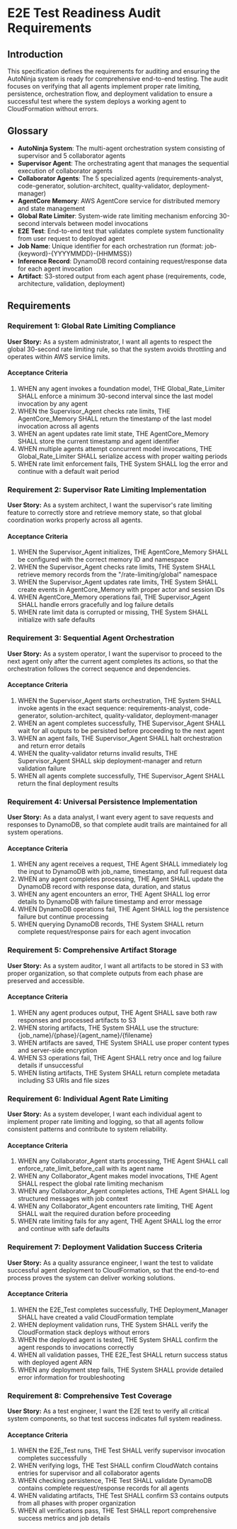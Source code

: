 # E2E Test Readiness Audit Requirements

## Introduction

This specification defines the requirements for auditing and ensuring the AutoNinja system is ready for comprehensive end-to-end testing. The audit focuses on verifying that all agents implement proper rate limiting, persistence, orchestration flow, and deployment validation to ensure a successful test where the system deploys a working agent to CloudFormation without errors.

## Glossary

- **AutoNinja System**: The multi-agent orchestration system consisting of supervisor and 5 collaborator agents
- **Supervisor Agent**: The orchestrating agent that manages the sequential execution of collaborator agents
- **Collaborator Agents**: The 5 specialized agents (requirements-analyst, code-generator, solution-architect, quality-validator, deployment-manager)
- **AgentCore Memory**: AWS AgentCore service for distributed memory and state management
- **Global Rate Limiter**: System-wide rate limiting mechanism enforcing 30-second intervals between model invocations
- **E2E Test**: End-to-end test that validates complete system functionality from user request to deployed agent
- **Job Name**: Unique identifier for each orchestration run (format: job-{keyword}-{YYYYMMDD}-{HHMMSS})
- **Inference Record**: DynamoDB record containing request/response data for each agent invocation
- **Artifact**: S3-stored output from each agent phase (requirements, code, architecture, validation, deployment)

## Requirements

### Requirement 1: Global Rate Limiting Compliance

**User Story:** As a system administrator, I want all agents to respect the global 30-second rate limiting rule, so that the system avoids throttling and operates within AWS service limits.

#### Acceptance Criteria

1. WHEN any agent invokes a foundation model, THE Global_Rate_Limiter SHALL enforce a minimum 30-second interval since the last model invocation by any agent
2. WHEN the Supervisor_Agent checks rate limits, THE AgentCore_Memory SHALL return the timestamp of the last model invocation across all agents
3. WHEN an agent updates rate limit state, THE AgentCore_Memory SHALL store the current timestamp and agent identifier
4. WHEN multiple agents attempt concurrent model invocations, THE Global_Rate_Limiter SHALL serialize access with proper waiting periods
5. WHEN rate limit enforcement fails, THE System SHALL log the error and continue with a default wait period

### Requirement 2: Supervisor Rate Limiting Implementation

**User Story:** As a system architect, I want the supervisor's rate limiting feature to correctly store and retrieve memory state, so that global coordination works properly across all agents.

#### Acceptance Criteria

1. WHEN the Supervisor_Agent initializes, THE AgentCore_Memory SHALL be configured with the correct memory ID and namespace
2. WHEN the Supervisor_Agent checks rate limits, THE System SHALL retrieve memory records from the "/rate-limiting/global" namespace
3. WHEN the Supervisor_Agent updates rate limits, THE System SHALL create events in AgentCore_Memory with proper actor and session IDs
4. WHEN AgentCore_Memory operations fail, THE Supervisor_Agent SHALL handle errors gracefully and log failure details
5. WHEN rate limit data is corrupted or missing, THE System SHALL initialize with safe defaults

### Requirement 3: Sequential Agent Orchestration

**User Story:** As a system operator, I want the supervisor to proceed to the next agent only after the current agent completes its actions, so that the orchestration follows the correct sequence and dependencies.

#### Acceptance Criteria

1. WHEN the Supervisor_Agent starts orchestration, THE System SHALL invoke agents in the exact sequence: requirements-analyst, code-generator, solution-architect, quality-validator, deployment-manager
2. WHEN an agent completes successfully, THE Supervisor_Agent SHALL wait for all outputs to be persisted before proceeding to the next agent
3. WHEN an agent fails, THE Supervisor_Agent SHALL halt orchestration and return error details
4. WHEN the quality-validator returns invalid results, THE Supervisor_Agent SHALL skip deployment-manager and return validation failure
5. WHEN all agents complete successfully, THE Supervisor_Agent SHALL return the final deployment results

### Requirement 4: Universal Persistence Implementation

**User Story:** As a data analyst, I want every agent to save requests and responses to DynamoDB, so that complete audit trails are maintained for all system operations.

#### Acceptance Criteria

1. WHEN any agent receives a request, THE Agent SHALL immediately log the input to DynamoDB with job_name, timestamp, and full request data
2. WHEN any agent completes processing, THE Agent SHALL update the DynamoDB record with response data, duration, and status
3. WHEN any agent encounters an error, THE Agent SHALL log error details to DynamoDB with failure timestamp and error message
4. WHEN DynamoDB operations fail, THE Agent SHALL log the persistence failure but continue processing
5. WHEN querying DynamoDB records, THE System SHALL return complete request/response pairs for each agent invocation

### Requirement 5: Comprehensive Artifact Storage

**User Story:** As a system auditor, I want all artifacts to be stored in S3 with proper organization, so that complete outputs from each phase are preserved and accessible.

#### Acceptance Criteria

1. WHEN any agent produces output, THE Agent SHALL save both raw responses and processed artifacts to S3
2. WHEN storing artifacts, THE System SHALL use the structure: {job_name}/{phase}/{agent_name}/{filename}
3. WHEN artifacts are saved, THE System SHALL use proper content types and server-side encryption
4. WHEN S3 operations fail, THE Agent SHALL retry once and log failure details if unsuccessful
5. WHEN listing artifacts, THE System SHALL return complete metadata including S3 URIs and file sizes

### Requirement 6: Individual Agent Rate Limiting

**User Story:** As a system developer, I want each individual agent to implement proper rate limiting and logging, so that all agents follow consistent patterns and contribute to system reliability.

#### Acceptance Criteria

1. WHEN any Collaborator_Agent starts processing, THE Agent SHALL call enforce_rate_limit_before_call with its agent name
2. WHEN any Collaborator_Agent makes model invocations, THE Agent SHALL respect the global rate limiting mechanism
3. WHEN any Collaborator_Agent completes actions, THE Agent SHALL log structured messages with job context
4. WHEN any Collaborator_Agent encounters rate limiting, THE Agent SHALL wait the required duration before proceeding
5. WHEN rate limiting fails for any agent, THE Agent SHALL log the error and continue with safe defaults

### Requirement 7: Deployment Validation Success Criteria

**User Story:** As a quality assurance engineer, I want the test to validate successful agent deployment to CloudFormation, so that the end-to-end process proves the system can deliver working solutions.

#### Acceptance Criteria

1. WHEN the E2E_Test completes successfully, THE Deployment_Manager SHALL have created a valid CloudFormation template
2. WHEN deployment validation runs, THE System SHALL verify the CloudFormation stack deploys without errors
3. WHEN the deployed agent is tested, THE System SHALL confirm the agent responds to invocations correctly
4. WHEN all validation passes, THE E2E_Test SHALL return success status with deployed agent ARN
5. WHEN any deployment step fails, THE System SHALL provide detailed error information for troubleshooting

### Requirement 8: Comprehensive Test Coverage

**User Story:** As a test engineer, I want the E2E test to verify all critical system components, so that test success indicates full system readiness.

#### Acceptance Criteria

1. WHEN the E2E_Test runs, THE Test SHALL verify supervisor invocation completes successfully
2. WHEN verifying logs, THE Test SHALL confirm CloudWatch contains entries for supervisor and all collaborator agents
3. WHEN checking persistence, THE Test SHALL validate DynamoDB contains complete request/response records for all agents
4. WHEN validating artifacts, THE Test SHALL confirm S3 contains outputs from all phases with proper organization
5. WHEN all verifications pass, THE Test SHALL report comprehensive success metrics and job details